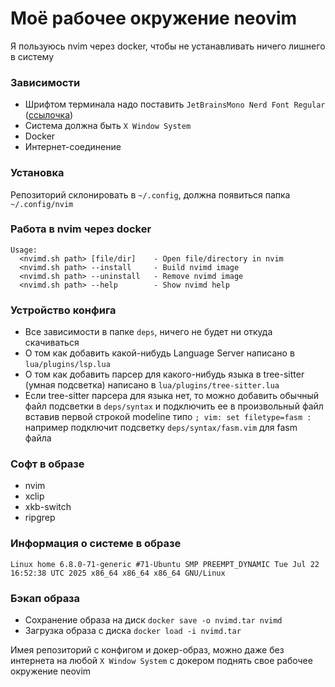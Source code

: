 # Моё рабочее окружение neovim

Я пользуюсь nvim через docker, чтобы не устанавливать ничего лишнего в систему

### Зависимости

- Шрифтом терминала надо поставить `JetBrainsMono Nerd Font Regular` ([ссылочка](https://www.nerdfonts.com/font-downloads))
- Система должна быть `X Window System`
- Docker
- Интернет-соединение

### Установка

Репозиторий склонировать в `~/.config`, должна появиться папка `~/.config/nvim`

### Работа в nvim через docker

```
Usage:
  <nvimd.sh path> [file/dir]    - Open file/directory in nvim
  <nvimd.sh path> --install     - Build nvimd image
  <nvimd.sh path> --uninstall   - Remove nvimd image
  <nvimd.sh path> --help        - Show nvimd help
```

### Устройство конфига

- Все зависимости в папке `deps`, ничего не будет ни откуда скачиваться
- О том как добавить какой-нибудь Language Server написано в `lua/plugins/lsp.lua`
- О том как добавить парсер для какого-нибудь языка в tree-sitter (умная подсветка) написано в `lua/plugins/tree-sitter.lua`
- Если tree-sitter парсера для языка нет, то можно добавить обычный файл подсветки в `deps/syntax` и подключить ее в произвольный файл вставив первой строкой modeline типо `; vim: set filetype=fasm :` например подключит подсветку `deps/syntax/fasm.vim` для fasm файла

### Софт в образе 

- nvim
- xclip
- xkb-switch
- ripgrep

### Информация о системе в образе

```
Linux home 6.8.0-71-generic #71-Ubuntu SMP PREEMPT_DYNAMIC Tue Jul 22 16:52:38 UTC 2025 x86_64 x86_64 x86_64 GNU/Linux
```

### Бэкап образа

- Сохранение образа на диск `docker save -o nvimd.tar nvimd`
- Загрузка образа с диска `docker load -i nvimd.tar`

Имея репозиторий с конфигом и докер-образ, можно даже без интернета на любой `X Window System` с докером поднять свое рабочее окружение neovim 
